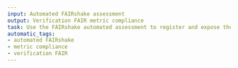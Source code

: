 ```yaml
---
input: Automated FAIRshake assessment
output: Verification FAIR metric compliance
task: Use the FAIRshake automated assessment to register and expose the self-assessment results to automate and verify FAIR metric compliance.
automatic_tags:
- automated FAIRshake
- metric compliance
- verification FAIR
---
```

